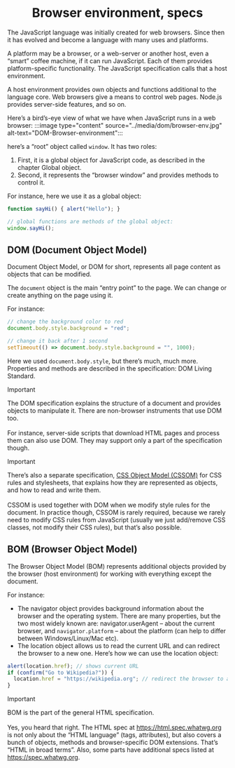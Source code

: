 <link rel="stylesheet" href="https://cdn.jsdelivr.net/npm/bootstrap-icons@1.5.0/font/bootstrap-icons.css">
<link rel="stylesheet" href="../source.css">

<h1 style="text-align:center">Browser environment, specs</h1>
The JavaScript language was initially created for web browsers. Since then it has evolved and become a language with many uses and platforms.

A platform may be a browser, or a web-server or another host, even a “smart” coffee machine, if it can run JavaScript. Each of them provides platform-specific functionality. The JavaScript specification calls that a host environment.

A host environment provides own objects and functions additional to the language core. Web browsers give a means to control web pages. Node.js provides server-side features, and so on.

Here’s a bird’s-eye view of what we have when JavaScript runs in a web browser:
:::image type="content" source="../media/dom/browser-env.jpg" alt-text="DOM-Browser-environment":::

here’s a “root” object called `window`. It has two roles:
1. First, it is a global object for JavaScript code, as described in the chapter Global object.
2. Second, it represents the “browser window” and provides methods to control it.

For instance, here we use it as a global object:
```js
function sayHi() { alert("Hello"); }

// global functions are methods of the global object:
window.sayHi();
```

## DOM (Document Object Model)
Document Object Model, or DOM for short, represents all page content as objects that can be modified.

The `document` object is the main “entry point” to the page. We can change or create anything on the page using it.

For instance:
```js
// change the background color to red
document.body.style.background = "red";

// change it back after 1 second
setTimeout(() => document.body.style.background = "", 1000);
```
Here we used `document.body.style`, but there’s much, much more. Properties and methods are described in the specification: DOM Living Standard.

> [!IMPORTANT]
> The DOM specification explains the structure of a document and provides objects to manipulate it. There are non-browser instruments that use DOM too. </br></br> For instance, server-side scripts that download HTML pages and process them can also use DOM. They may support only a part of the specification though.

> [!IMPORTANT]
> There’s also a separate specification, [CSS Object Model (CSSOM)](https://www.w3.org/TR/cssom-1/) for CSS rules and stylesheets, that explains how they are represented as objects, and how to read and write them. </br></br> CSSOM is used together with DOM when we modify style rules for the document. In practice though, CSSOM is rarely required, because we rarely need to modify CSS rules from JavaScript (usually we just add/remove CSS classes, not modify their CSS rules), but that’s also possible.


## BOM (Browser Object Model)
The Browser Object Model (BOM) represents additional objects provided by the browser (host environment) for working with everything except the document.

For instance:
* The navigator object provides background information about the browser and the operating system. There are many properties, but the two most widely known are: navigator.userAgent – about the current browser, and `navigator.platform` – about the platform (can help to differ between Windows/Linux/Mac etc).
* The location object allows us to read the current URL and can redirect the browser to a new one.
Here’s how we can use the location object:

```js
alert(location.href); // shows current URL
if (confirm("Go to Wikipedia?")) {
  location.href = "https://wikipedia.org"; // redirect the browser to another URL
}
```

> [!IMPORTANT]
> BOM is the part of the general HTML specification. </br></br> Yes, you heard that right. The HTML spec at https://html.spec.whatwg.org is not only about the “HTML language” (tags, attributes), but also covers a bunch of objects, methods and browser-specific DOM extensions. That’s “HTML in broad terms”. Also, some parts have additional specs listed at https://spec.whatwg.org.























